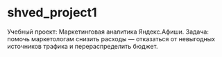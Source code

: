 # shved_project1
Учебный проект: Маркетинговая аналитика Яндекс.Афиши.  Задача: помочь маркетологам снизить расходы — отказаться от невыгодных источников трафика и перераспределить бюджет.
